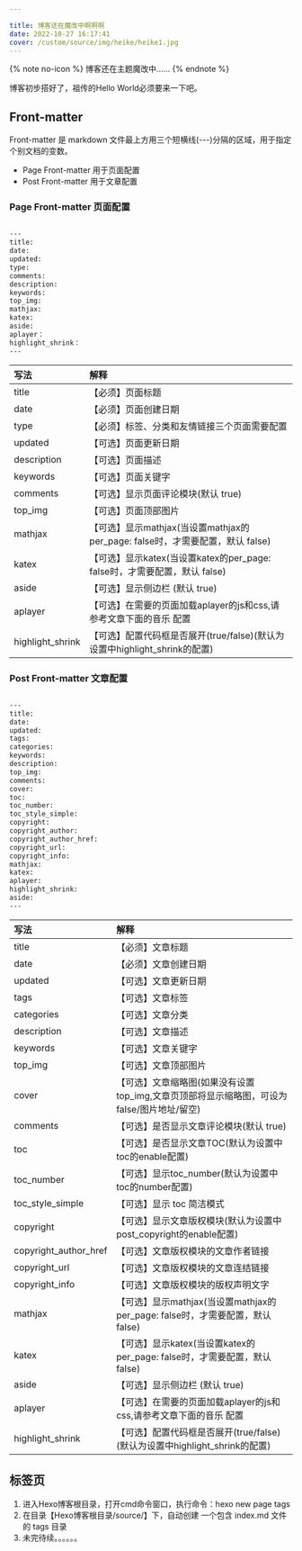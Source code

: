 ```yaml
---

title: 博客还在魔改中啊啊啊
date: 2022-10-27 16:17:41
cover: /custom/source/img/heike/heike1.jpg
---
```

{% note no-icon %}
博客还在主题魔改中......
{% endnote %}

博客初步搭好了，祖传的Hello World必须要来一下吧。

## Front-matter

Front-matter 是 markdown 文件最上方用三个短横线(---)分隔的区域，用于指定个别文档的变数。
- Page Front-matter 用于页面配置
- Post Front-matter 用于文章配置

###  Page Front-matter 页面配置

```markdown 

---
title:
date:
updated:
type:
comments:
description:
keywords:
top_img:
mathjax:
katex:
aside:
aplayer：
highlight_shrink：
---

```

|写法|解释|
|:---|:---|
|title|【必须】页面标题|
|date|【必须】页面创建日期|
|type|【必须】标签、分类和友情链接三个页面需要配置|
|updated|【可选】页面更新日期|
|description|【可选】页面描述|
|keywords|【可选】页面关键字|
|comments|【可选】显示页面评论模块(默认 true)|
|top_img|【可选】页面顶部图片|
|mathjax|【可选】显示mathjax(当设置mathjax的per_page: false时，才需要配置，默认 false)|
|katex|【可选】显示katex(当设置katex的per_page: false时，才需要配置，默认 false)|
|aside|【可选】显示侧边栏 (默认 true)|
|aplayer|【可选】在需要的页面加载aplayer的js和css,请参考文章下面的音乐 配置|
|highlight_shrink|【可选】配置代码框是否展开(true/false)(默认为设置中highlight_shrink的配置)|


###  Post Front-matter 文章配置

```markdown

---
title:
date:
updated:
tags:
categories:
keywords:
description:
top_img:
comments:
cover:
toc:
toc_number:
toc_style_simple:
copyright:
copyright_author:
copyright_author_href:
copyright_url:
copyright_info:
mathjax:
katex:
aplayer:
highlight_shrink:
aside:
---

```

|写法|解释|
|:---|:---|
|title|【必须】文章标题|
|date|【必须】文章创建日期|
|updated|【可选】文章更新日期|
|tags|【可选】文章标签|
|categories|【可选】文章分类|
|description|【可选】文章描述|
|keywords|【可选】文章关键字|
|top_img|【可选】文章顶部图片|
|cover|【可选】文章缩略图(如果没有设置top_img,文章页顶部将显示缩略图，可设为false/图片地址/留空)|
|comments|【可选】是否显示文章评论模块(默认 true)|
|toc|【可选】是否显示文章TOC(默认为设置中toc的enable配置)|
|toc_number|【可选】显示toc_number(默认为设置中toc的number配置)|
|toc_style_simple|【可选】显示 toc 简洁模式|
|copyright|【可选】显示文章版权模块(默认为设置中post_copyright的enable配置)|
|copyright_author_href|【可选】文章版权模块的文章作者链接|
|copyright_url|【可选】文章版权模块的文章连结链接|
|copyright_info|【可选】文章版权模块的版权声明文字|
|mathjax|【可选】显示mathjax(当设置mathjax的per_page: false时，才需要配置，默认 false)|
|katex|【可选】显示katex(当设置katex的per_page: false时，才需要配置，默认 false)|
|aside|【可选】显示侧边栏 (默认 true)|
|aplayer|【可选】在需要的页面加载aplayer的js和css,请参考文章下面的音乐 配置|
|highlight_shrink|【可选】配置代码框是否展开(true/false)(默认为设置中highlight_shrink的配置)|

## 标签页
1. 进入Hexo博客根目录，打开cmd命令窗口，执行命令：hexo new page tags
2. 在目录【Hexo博客根目录/source/】下，自动创建 一个包含 index.md 文件 的 tags 目录
3.  未完待续。。。。。。
